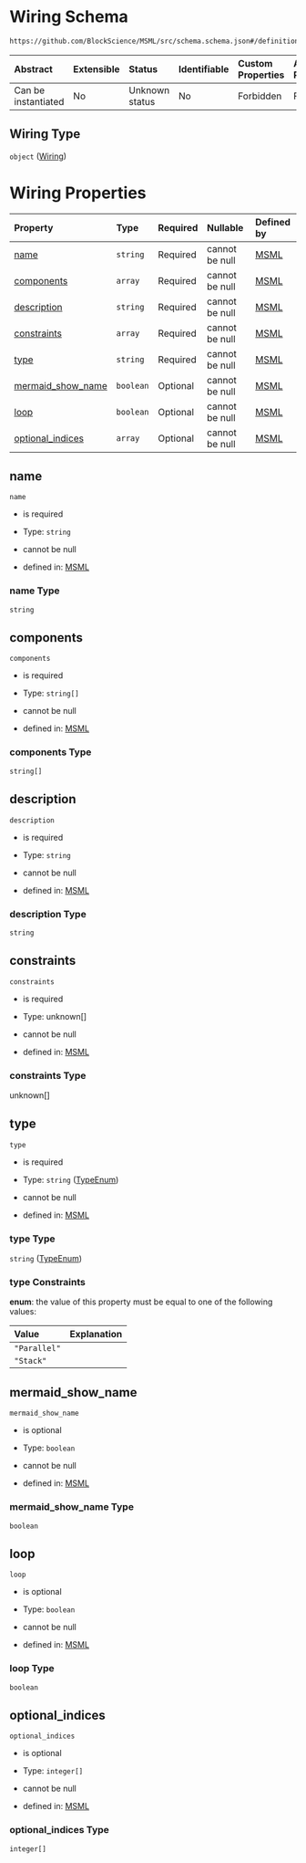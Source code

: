 # Wiring Schema

```txt
https://github.com/BlockScience/MSML/src/schema.schema.json#/definitions/Wiring
```



| Abstract            | Extensible | Status         | Identifiable | Custom Properties | Additional Properties | Access Restrictions | Defined In                                                                  |
| :------------------ | :--------- | :------------- | :----------- | :---------------- | :-------------------- | :------------------ | :-------------------------------------------------------------------------- |
| Can be instantiated | No         | Unknown status | No           | Forbidden         | Forbidden             | none                | [schema.schema.json\*](../../out/schema.schema.json "open original schema") |

## Wiring Type

`object` ([Wiring](schema-definitions-wiring.md))

# Wiring Properties

| Property                                  | Type      | Required | Nullable       | Defined by                                                                                                                                                                       |
| :---------------------------------------- | :-------- | :------- | :------------- | :------------------------------------------------------------------------------------------------------------------------------------------------------------------------------- |
| [name](#name)                             | `string`  | Required | cannot be null | [MSML](schema-definitions-wiring-properties-name.md "https://github.com/BlockScience/MSML/src/schema.schema.json#/definitions/Wiring/properties/name")                           |
| [components](#components)                 | `array`   | Required | cannot be null | [MSML](schema-definitions-wiring-properties-components.md "https://github.com/BlockScience/MSML/src/schema.schema.json#/definitions/Wiring/properties/components")               |
| [description](#description)               | `string`  | Required | cannot be null | [MSML](schema-definitions-wiring-properties-description.md "https://github.com/BlockScience/MSML/src/schema.schema.json#/definitions/Wiring/properties/description")             |
| [constraints](#constraints)               | `array`   | Required | cannot be null | [MSML](schema-definitions-wiring-properties-constraints.md "https://github.com/BlockScience/MSML/src/schema.schema.json#/definitions/Wiring/properties/constraints")             |
| [type](#type)                             | `string`  | Required | cannot be null | [MSML](schema-definitions-wiring-properties-typeenum.md "https://github.com/BlockScience/MSML/src/schema.schema.json#/definitions/Wiring/properties/type")                       |
| [mermaid\_show\_name](#mermaid_show_name) | `boolean` | Optional | cannot be null | [MSML](schema-definitions-wiring-properties-mermaid_show_name.md "https://github.com/BlockScience/MSML/src/schema.schema.json#/definitions/Wiring/properties/mermaid_show_name") |
| [loop](#loop)                             | `boolean` | Optional | cannot be null | [MSML](schema-definitions-wiring-properties-loop.md "https://github.com/BlockScience/MSML/src/schema.schema.json#/definitions/Wiring/properties/loop")                           |
| [optional\_indices](#optional_indices)    | `array`   | Optional | cannot be null | [MSML](schema-definitions-wiring-properties-optional_indices.md "https://github.com/BlockScience/MSML/src/schema.schema.json#/definitions/Wiring/properties/optional_indices")   |

## name



`name`

*   is required

*   Type: `string`

*   cannot be null

*   defined in: [MSML](schema-definitions-wiring-properties-name.md "https://github.com/BlockScience/MSML/src/schema.schema.json#/definitions/Wiring/properties/name")

### name Type

`string`

## components



`components`

*   is required

*   Type: `string[]`

*   cannot be null

*   defined in: [MSML](schema-definitions-wiring-properties-components.md "https://github.com/BlockScience/MSML/src/schema.schema.json#/definitions/Wiring/properties/components")

### components Type

`string[]`

## description



`description`

*   is required

*   Type: `string`

*   cannot be null

*   defined in: [MSML](schema-definitions-wiring-properties-description.md "https://github.com/BlockScience/MSML/src/schema.schema.json#/definitions/Wiring/properties/description")

### description Type

`string`

## constraints



`constraints`

*   is required

*   Type: unknown\[]

*   cannot be null

*   defined in: [MSML](schema-definitions-wiring-properties-constraints.md "https://github.com/BlockScience/MSML/src/schema.schema.json#/definitions/Wiring/properties/constraints")

### constraints Type

unknown\[]

## type



`type`

*   is required

*   Type: `string` ([TypeEnum](schema-definitions-wiring-properties-typeenum.md))

*   cannot be null

*   defined in: [MSML](schema-definitions-wiring-properties-typeenum.md "https://github.com/BlockScience/MSML/src/schema.schema.json#/definitions/Wiring/properties/type")

### type Type

`string` ([TypeEnum](schema-definitions-wiring-properties-typeenum.md))

### type Constraints

**enum**: the value of this property must be equal to one of the following values:

| Value        | Explanation |
| :----------- | :---------- |
| `"Parallel"` |             |
| `"Stack"`    |             |

## mermaid\_show\_name



`mermaid_show_name`

*   is optional

*   Type: `boolean`

*   cannot be null

*   defined in: [MSML](schema-definitions-wiring-properties-mermaid_show_name.md "https://github.com/BlockScience/MSML/src/schema.schema.json#/definitions/Wiring/properties/mermaid_show_name")

### mermaid\_show\_name Type

`boolean`

## loop



`loop`

*   is optional

*   Type: `boolean`

*   cannot be null

*   defined in: [MSML](schema-definitions-wiring-properties-loop.md "https://github.com/BlockScience/MSML/src/schema.schema.json#/definitions/Wiring/properties/loop")

### loop Type

`boolean`

## optional\_indices



`optional_indices`

*   is optional

*   Type: `integer[]`

*   cannot be null

*   defined in: [MSML](schema-definitions-wiring-properties-optional_indices.md "https://github.com/BlockScience/MSML/src/schema.schema.json#/definitions/Wiring/properties/optional_indices")

### optional\_indices Type

`integer[]`
